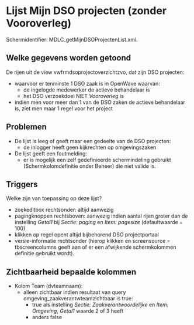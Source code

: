# Lijst Mijn DSO projecten (zonder Vooroverleg)

Schermidentifier: MDLC_getMijnDSOProjectenList.xml.

## Welke gegevens worden getoond

De rijen uit de view vwfrmdsoprojectoverzichtzvo, dat zijn DSO projecten:

  * waarvoor er tenminste 1 DSO zaak is in OpenWave waarvan:
    * de ingelogde medewerker de actieve behandelaar is
    * het DSO verzoekdoel NIET *Vooroverleg* is
  * indien men voor meer dan 1 van de DSO zaken de actieve behandelaar is, ziet men maar 1 regel voor het project

## Problemen

  * De lijst is leeg of geeft maar een gedeelte van de DSO projecten:
    * de inlogger heeft geen kijkrechten op omgevingszaken
  * De lijst geeft een foutmelding:
    * er is mogelijk een zelf gedefinieerde schermindeling gebruikt (Schermkolomdefinitie onder Beheer) die niet valide is.

## Triggers

Welke zijn van toepassing op deze lijst?

  * zoekeditbox rechtsonder: altijd aanwezig 
  * pagingknoppen rechtsboven: aanwezig indien aantal rijen groter dan de instelling *Getal1* bij *Sectie: paging* en *Item: pagesize* (defaultwaarde = 100)
  * klikken op regel opent altijd bijbehorend DSO projectportaal 
  * versie-informatie rechtsonder (hierop klikken en screensource = tbscreencolumns geeft aan of er een afwijkende schermkolommen definitie gebruikt wordt).

## Zichtbaarheid bepaalde kolommen

  * Kolom Team (dvteamnaam):
    * alleen zichtbaar indien resultaat van query omgeving_zaakverantwteamzichtbaar is true:
      * true als instelling *Sectie: Zaakverantwoordelijke* en *Item: Omgeving*, *Getal1* waarde 2 of 3 heeft
      * anders false

